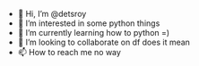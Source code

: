 - 👋 Hi, I’m @detsroy
- 👀 I’m interested in some python things
- 🌱 I’m currently learning how to python =)
- 💞️ I’m looking to collaborate on df does it mean
- 📫 How to reach me no way

<!---
detsroy/detsroy is a ✨ special ✨ repository because its `README.md` (this file) appears on your GitHub profile.
You can click the Preview link to take a look at your changes.
--->
